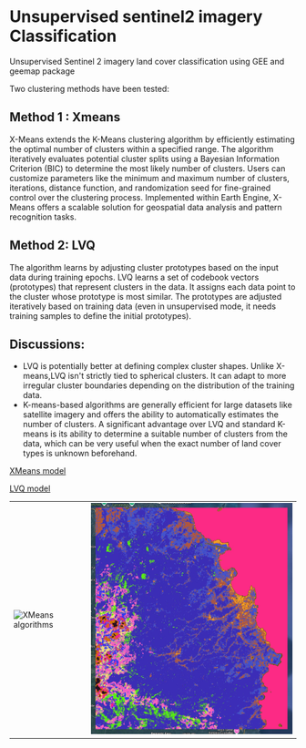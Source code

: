 # Unsupervised sentinel2 imagery Classification
Unsupervised Sentinel 2 imagery land cover classification using GEE and geemap package

Two clustering methods have been tested: 

## Method 1  : Xmeans
  
X-Means extends the K-Means clustering algorithm by efficiently estimating the optimal number of clusters within a specified range.
The algorithm iteratively evaluates potential cluster splits using a Bayesian Information Criterion (BIC) to determine the most likely number of clusters.
Users can customize parameters like the minimum and maximum number of clusters, iterations, distance function, and randomization seed for fine-grained control over the clustering process.
Implemented within Earth Engine, X-Means offers a scalable solution for geospatial data analysis and pattern recognition tasks.

 ## Method 2: LVQ
  
 The algorithm learns by adjusting cluster prototypes based on the input data during training epochs.
LVQ learns a set of codebook vectors (prototypes) that represent clusters in the data. It assigns each data point to the cluster whose prototype is most similar. The prototypes are adjusted iteratively based on training data (even in unsupervised mode, it needs training samples to define the initial prototypes).

## Discussions:
- LVQ is potentially better at defining complex cluster shapes. Unlike X-means,LVQ isn't strictly tied to spherical clusters. It can adapt to more irregular cluster boundaries depending on the distribution of the training data.
-  K-means-based algorithms are generally efficient for large datasets like satellite imagery and offers the ability to automatically estimates the number of clusters. A significant advantage over LVQ and standard K-means is its ability to determine a suitable number of clusters from the data, which can be very useful when the exact number of land cover types is unknown beforehand.

[XMeans model](https://github.com/fadodo/unsupervised_sentinel2__imagery_classification/blob/main/xmeans_clusterred.html)

[LVQ model](https://github.com/fadodo/unsupervised_sentinel2__imagery_classification/blob/main/lvq_clustered.html)


  <table style="border-collapse: collapse;">
  <tr>
    <td><img src="https://github.com/fadodo/unsupervised_sentinel2__imagery_classification/blob/main/xmeans_clusterred.png" alt="XMeans algorithms" width="500"></td>
    <td><img src="https://github.com/fadodo/unsupervised_sentinel2__imagery_classification/blob/main/Capture%20d%E2%80%99%C3%A9cran%20du%202025-04-14%2014-13-04.png" width="500"></td>
  </tr>
</table>

